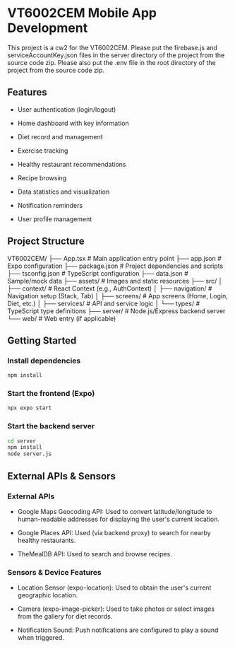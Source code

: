 # VT6002CEM Mobile App Development

This project is a cw2 for the VT6002CEM.
Please put the firebase.js and serviceAccountKey.json files in the server directory of the project from the source code zip.
Please also put the .env file in the root directory of the project from the source code zip.

## Features 

- User authentication (login/logout)

- Home dashboard with key information

- Diet record and management

- Exercise tracking

- Healthy restaurant recommendations

- Recipe browsing

- Data statistics and visualization

- Notification reminders

- User profile management


## Project Structure

VT6002CEM/
  ├── App.tsx                  # Main application entry point
  ├── app.json                 # Expo configuration
  ├── package.json             # Project dependencies and scripts
  ├── tsconfig.json            # TypeScript configuration
  ├── data.json                # Sample/mock data
  ├── assets/                  # Images and static resources
  ├── src/
  │   ├── context/             # React Context (e.g., AuthContext)
  │   ├── navigation/          # Navigation setup (Stack, Tab)
  │   ├── screens/             # App screens (Home, Login, Diet, etc.)
  │   ├── services/            # API and service logic
  │   └── types/               # TypeScript type definitions
  ├── server/                  # Node.js/Express backend server
  └── web/                     # Web entry (if applicable)

## Getting Started

### Install dependencies

```bash
npm install
```

### Start the frontend (Expo)

```bash
npx expo start
```

### Start the backend server

```bash
cd server
npm install
node server.js
```

## External APIs & Sensors

### External APIs

- Google Maps Geocoding API: Used to convert latitude/longitude to human-readable addresses for displaying the user's current location.

- Google Places API: Used (via backend proxy) to search for nearby healthy restaurants.

- TheMealDB API: Used to search and browse recipes.

### Sensors & Device Features

- Location Sensor (expo-location): Used to obtain the user's current geographic location.

- Camera (expo-image-picker): Used to take photos or select images from the gallery for diet records.

- Notification Sound: Push notifications are configured to play a sound when triggered.

